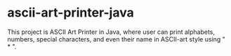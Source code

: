 # ascii-art-printer-java
 This project is ASCII Art Printer in Java, where user can print alphabets, numbers, special characters, and even their name in ASCII-art style using " * ".
